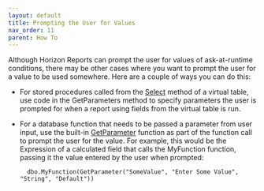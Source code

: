 ```yaml
---
layout: default
title: Prompting the User for Values
nav_order: 11
parent: How To
---
```


Although Horizon Reports can prompt the user for values of ask-at-runtime conditions, there may be other cases where you want to prompt the user for a value to be used somewhere. Here are a couple of ways you can do this:

* For stored procedures called from the [Select](vfps://Topic/_3QV0W6BRP) method of a virtual table, use code in the GetParameters method to specify parameters the user is prompted for when a report using fields from the virtual table is run.

* For a database function that needs to be passed a parameter from user input, use the built-in [GetParameter](vfps://Topic/_16W0VJB34) function as part of the function call to prompt the user for the value. For example, this would be the Expression of a calculated field that calls the MyFunction function, passing it the value entered by the user when prompted:

        dbo.MyFunction(GetParameter("SomeValue", "Enter Some Value", "String", "Default"))